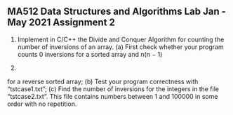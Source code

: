 MA512 Data Structures and Algorithms Lab
Jan - May 2021
Assignment 2
----------------------------------------------------------------------
1. Implement in C/C++ the Divide and Conquer Algorithm for counting the
number of inversions of an array.
(a) First check whether your program counts 0 inversions for a sorted
array and n(n − 1)

2.
for a reverse sorted array;
(b) Test your program correctness with “tstcase1.txt”;
(c) Find the number of inversions for the integers in the file “tstcase2.txt”.
This file contains numbers between 1 and 100000 in some order with
no repetition.
